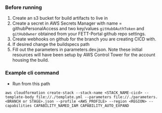 ### Before running
1. Create an s3 bucket for build artifacts to live in
2. Create a secret in AWS Secrets Manager with name = githubPersonalAccess and two key/values `gitHubOAuthToken` and `gitHubOwner` obtained from your FETT-Portal github repo settings.
3. Create webhooks on github for the branch you are creating CICD with.
3. If desired change the buildspecs path
4. Fill out the parameters in parameters.dev.json.  Note these initial resources will have been setup by AWS Control Tower for the account housing the build.

### Example cli command
* Run from this path
```
aws cloudformation create-stack --stack-name <STACK_NAME-cicd> --template-body file://./template.yml --parameters file://./parameters.<BRANCH or STAGE>.json --profile <AWS_PROFILE> --region <REGION> --capabilities CAPABILITY_NAMED_IAM CAPABILITY_AUTO_EXPAND
```